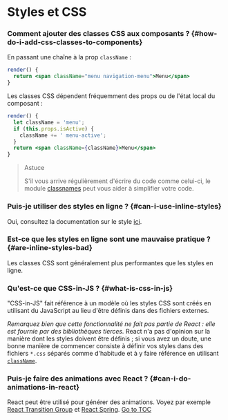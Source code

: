 
# Styles et CSS


### Comment ajouter des classes CSS aux composants ? {#how-do-i-add-css-classes-to-components}

En passant une chaîne à la prop `className` :

```jsx
render() {
  return <span className="menu navigation-menu">Menu</span>
}
```

Les classes CSS dépendent fréquemment des props ou de l'état local du composant :

```jsx
render() {
  let className = 'menu';
  if (this.props.isActive) {
    className += ' menu-active';
  }
  return <span className={className}>Menu</span>
}
```

>Astuce
>
>S'il vous arrive régulièrement d'écrire du code comme celui-ci, le module [classnames](https://www.npmjs.com/package/classnames#usage-with-reactjs) peut vous aider à simplifier votre code.

### Puis-je utiliser des styles en ligne ? {#can-i-use-inline-styles}

Oui, consultez la documentation sur le style [ici](./dom-elements.html#style).

### Est-ce que les styles en ligne sont une mauvaise pratique ? {#are-inline-styles-bad}

Les classes CSS sont généralement plus performantes que les styles en ligne.

### Qu'est-ce que CSS-in-JS ? {#what-is-css-in-js}

"CSS-in-JS" fait référence à un modèle où les styles CSS sont créés en utilisant du JavaScript au lieu d'être définis dans des fichiers externes.

_Remarquez bien que cette fonctionnalité ne fait pas partie de React : elle est fournie par des bibliothèques tierces._ React n'a pas d'opinion sur la manière dont les styles doivent être définis ; si vous avez un doute, une bonne manière de commencer consiste à définir vos styles dans des fichiers `*.css` séparés comme d'habitude et à y faire référence en utilisant [`className`](./dom-elements.html#classname).

### Puis-je faire des animations avec React ? {#can-i-do-animations-in-react}

React peut être utilisé pour générer des animations. Voyez par exemple [React Transition Group](https://reactcommunity.org/react-transition-group/) et [React Spring](https://github.com/react-spring/react-spring).
<span style="float: footnote;"><a href="./index.html#toc">Go to TOC</a></span>
